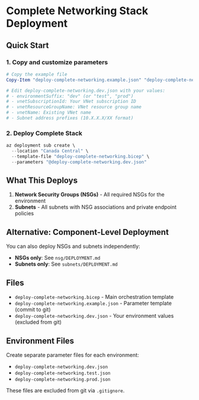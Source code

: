 # Complete Networking Stack Deployment

## Quick Start

### 1. Copy and customize parameters

```powershell
# Copy the example file
Copy-Item "deploy-complete-networking.example.json" "deploy-complete-networking.dev.json"

# Edit deploy-complete-networking.dev.json with your values:
# - environmentSuffix: "dev" (or "test", "prod")
# - vnetSubscriptionId: Your VNet subscription ID
# - vnetResourceGroupName: VNet resource group name  
# - vnetName: Existing VNet name
# - Subnet address prefixes (10.X.X.X/XX format)
```

### 2. Deploy Complete Stack

```powershell
az deployment sub create \
  --location "Canada Central" \
  --template-file "deploy-complete-networking.bicep" \
  --parameters "@deploy-complete-networking.dev.json"
```

## What This Deploys

1. **Network Security Groups (NSGs)** - All required NSGs for the environment
2. **Subnets** - All subnets with NSG associations and private endpoint policies

## Alternative: Component-Level Deployment

You can also deploy NSGs and subnets independently:

- **NSGs only**: See `nsg/DEPLOYMENT.md`  
- **Subnets only**: See `subnets/DEPLOYMENT.md`

## Files

- `deploy-complete-networking.bicep` - Main orchestration template
- `deploy-complete-networking.example.json` - Parameter template (commit to git)
- `deploy-complete-networking.dev.json` - Your environment values (excluded from git)

## Environment Files

Create separate parameter files for each environment:

- `deploy-complete-networking.dev.json`
- `deploy-complete-networking.test.json`
- `deploy-complete-networking.prod.json`

These files are excluded from git via `.gitignore`.